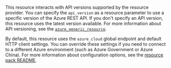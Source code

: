 
This resource interacts with API versions supported by the resource provider.
You can specify the `api_version` as a resource parameter to use a specific version of the Azure REST API.
If you don't specify an API version, this resource uses the latest version available.
For more information about API versioning, see the [`azure_generic_resource`](../azure_generic_resource).

By default, this resource uses the `azure_cloud` global endpoint and default HTTP client settings.
You can override these settings if you need to connect to a different Azure environment (such as Azure Government or Azure China).
For more information about configuration options, see the [resource pack README](https://github.com/inspec/inspec-azure).
